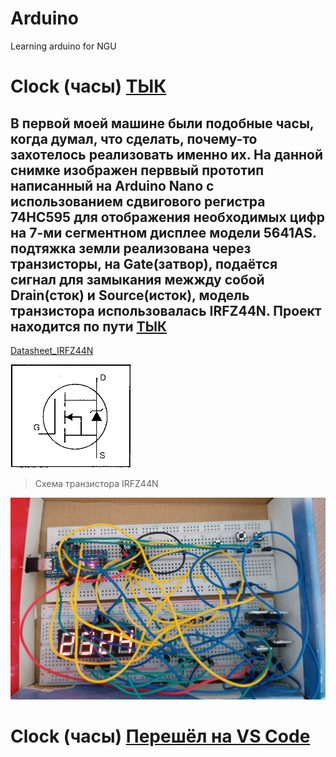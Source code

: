 # Arduino
Learning arduino for NGU

# Clock  (часы) [ТЫК](/ClockForCar/)
##  В первой моей машине были подобные часы, когда думал, что сделать, почему-то захотелось реализовать именно их. На данной снимке изображен перввый прототип написанный на Arduino Nano с использованием сдвигового регистра 74HC595 для отображения необходимых цифр на 7-ми сегментном дисплее модели 5641AS. подтяжка земли реализована через транзисторы, на Gate(затвор), подаётся сигнал для замыкания межжду собой Drain(сток) и Source(исток), модель транзистора использовалась **IRFZ44N**. Проект находится по пути [ТЫК](/ClockForCar/ClockForCar.ino)

[Datasheet_IRFZ44N](/datasheets/IRFZ44N.pdf)

![alt text](/images/irf44n_chema.png)
> Схема транзистора IRFZ44N


![alt text](/images/clock_v1.png)

# Clock (часы) [Перешёл на VS Code](/Clock/Clock/)